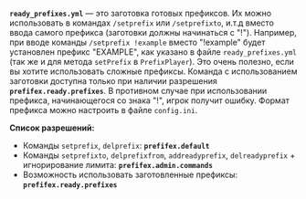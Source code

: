 **`ready_prefixes.yml`** — это заготовка готовых префиксов. Их можно использовать в командах `/setprefix` или `/setprefixto`, и.т.д вместо ввода самого префикса (заготовки должны начинаться с "!"). Например, при вводе команды `/setprefix !example` вместо "!example" будет установлен префикс "EXAMPLE", как указано в файле `ready_prefixes.yml` (так же и для метода `setPrefix` в `PrefixPlayer`). Это очень полезно, если вы хотите использовать сложные префиксы. Команда с использованием заготовки доступна только при наличии разрешения **`prefifex.ready.prefixes`**. В противном случае при использовании префикса, начинающегося со знака "!", игрок получит ошибку.
Формат префикса можно настроить в файле `config.ini`.

**Список разрешений:**
- Команды `setprefix`, `delprefix`: **`prefifex.default`**
- Команды `setprefixto`, `delprefixfrom`, `addreadyprefix`, `delreadyprefix` + игнорирование лимита: **`prefifex.admin.commands`**
- Возможность использовать заготовленные префиксы: **`prefifex.ready.prefixes`**
